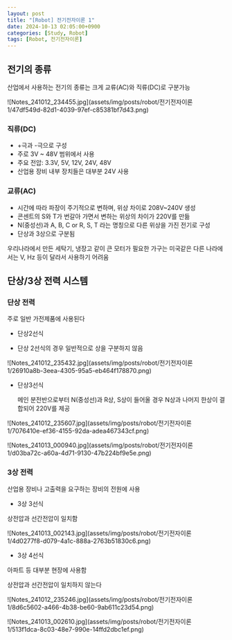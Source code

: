 ```yaml
---
layout: post
title: "[Robot] 전기전자이론 1"
date: 2024-10-13 02:05:00+0900
categories: [Study, Robot]
tags: [Robot, 전기전자이론]
---
```

## 전기의 종류

산업에서 사용하는 전기의 종류는 크게 교류(AC)와 직류(DC)로 구분가능

![Notes_241012_234455.jpg](assets/img/posts/robot/전기전자이론 1/47df549d-82d1-4039-97ef-c85381bf7d43.png)

### 직류(DC)

- +극과 -극으로 구성
- 주로 3V ~ 48V 범위에서 사용
- 주요 전압: 3.3V, 5V, 12V, 24V, 48V
- 산업용 장비 내부 장치들은 대부분 24V 사용

### 교류(AC)

- 시간에 따라 파장이 주기적으로 변하며, 위상 차이로 208V~240V 생성
- 콘센트의 S와 T가 번갈아 가면서 변하는 위상의 차이가 220V를 만듦
- N(중성선)과 A, B, C or R, S, T 라는 명칭으로 다른 위상을 가진 전기로 구성
- 단상과 3상으로 구분됨

우리나라에서 만든 세탁기, 냉장고 같이 큰 모터가 필요한 가구는 미국같은 다른 나라에서는 V, Hz 등이 달라서 사용하기 어려움

## 단상/3상 전력 시스템

### 단상 전력

주로 일반 가전제품에 사용된다

* 단상2선식
- 단상 2선식의 경우 일반적으로 상을 구분하지 않음

![Notes_241012_235432.jpg](assets/img/posts/robot/전기전자이론 1/26910a8b-3eea-4305-95a5-eb464f178870.png)

* 단상3선식
    
    메인 분전반으로부터 N(중성선)과 R상, S상이 들어올 경우 N상과 나머지 한상이 결합되어 220V를 제공
    

![Notes_241012_235607.jpg](assets/img/posts/robot/전기전자이론 1/7076410e-ef36-4155-92da-adea467343cf.png)

![Notes_241013_000940.jpg](assets/img/posts/robot/전기전자이론 1/d03ba72c-a60a-4d71-9130-47b224bf9e5e.png)

### 3상 전력

산업용 장비나 고출력을 요구하는 장비의 전원에 사용

* 3상 3선식

상전압과 선간전압이 일치함

![Notes_241013_002143.jpg](assets/img/posts/robot/전기전자이론 1/4d0277f8-d079-4a1c-888a-2763b51830c6.png)

* 3상 4선식

아파트 등 대부분 현장에 사용함

상전압과 선간전압이 일치하지 않는다

![Notes_241012_235246.jpg](assets/img/posts/robot/전기전자이론 1/8d6c5602-a466-4b38-be60-9ab611c23d54.png)

![Notes_241013_002610.jpg](assets/img/posts/robot/전기전자이론 1/513f1dca-8c03-48e7-990e-14ffd2dbc1ef.png)
